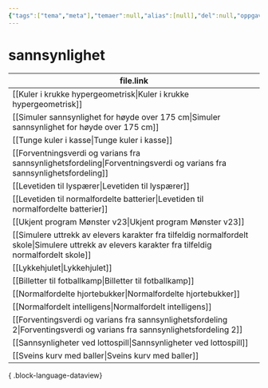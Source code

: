 ```yaml
---
{"tags":["tema","meta"],"temaer":null,"alias":[null],"del":null,"oppgave":null,"fag":null,"eksamen":null,"dg-publish":true,"title":"sannsynlighet","date":"2023-06-01","modified":"2023-06-01","permalink":"/temaer/sannsynlighet/","dgPassFrontmatter":true}
---
```



# sannsynlighet
| file.link                                                                                                                                             |
| ----------------------------------------------------------------------------------------------------------------------------------------------------- |
| [[Kuler i krukke hypergeometrisk\|Kuler i krukke hypergeometrisk]]                                                                                 |
| [[Simuler sannsynlighet for høyde over 175 cm\|Simuler sannsynlighet for høyde over 175 cm]]                                                       |
| [[Tunge kuler i kasse\|Tunge kuler i kasse]]                                                                                                       |
| [[Forventningsverdi og varians fra sannsynlighetsfordeling\|Forventningsverdi og varians fra sannsynlighetsfordeling]]                             |
| [[Levetiden til lyspærer\|Levetiden til lyspærer]]                                                                                                 |
| [[Levetiden til normalfordelte batterier\|Levetiden til normalfordelte batterier]]                                                                 |
| [[Ukjent program Mønster v23\|Ukjent program Mønster v23]]                                                                                         |
| [[Simulere uttrekk av elevers karakter fra tilfeldig normalfordelt skole\|Simulere uttrekk av elevers karakter fra tilfeldig normalfordelt skole]] |
| [[Lykkehjulet\|Lykkehjulet]]                                                                                                                       |
| [[Billetter til fotballkamp\|Billetter til fotballkamp]]                                                                                           |
| [[Normalfordelte hjortebukker\|Normalfordelte hjortebukker]]                                                                                       |
| [[Normalfordelt intelligens\|Normalfordelt intelligens]]                                                                                           |
| [[Forventingsverdi og varians fra sannsynlighetsfordeling 2\|Forventingsverdi og varians fra sannsynlighetsfordeling 2]]                           |
| [[Sannsynligheter ved lottospill\|Sannsynligheter ved lottospill]]                                                                                 |
| [[Sveins kurv med baller\|Sveins kurv med baller]]                                                                                                 |

{ .block-language-dataview}
